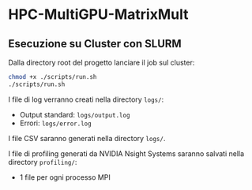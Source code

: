 # HPC-MultiGPU-MatrixMult

## Esecuzione su Cluster con SLURM

Dalla directory root del progetto lanciare il job sul cluster:

```bash
chmod +x ./scripts/run.sh
./scripts/run.sh
```

I file di log verranno creati nella directory `logs/`:
-   Output standard: `logs/output.log`
-   Errori: `logs/error.log`

I file CSV saranno generati nella directory `logs/`.

I file di profiling generati da NVIDIA Nsight Systems saranno salvati nella directory `profiling/`:
-   1 file per ogni processo MPI